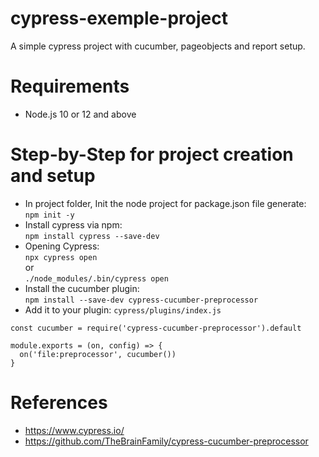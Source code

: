 # cypress-exemple-project
A simple cypress project with cucumber, pageobjects and report setup.

# Requirements

* Node.js 10 or 12 and above

# Step-by-Step for project creation and setup

* In project folder, Init the node project for package.json file generate:<br>
 `npm init -y`<br>
* Install cypress via npm:<br>
`npm install cypress --save-dev`<br>
* Opening Cypress:<br>
`npx cypress open`<br>
or <br>
`./node_modules/.bin/cypress open`<br>
* Install the cucumber plugin:<br>
`npm install --save-dev cypress-cucumber-preprocessor`<br>
* Add it to your plugin:
`cypress/plugins/index.js`
``` 
const cucumber = require('cypress-cucumber-preprocessor').default

module.exports = (on, config) => {
  on('file:preprocessor', cucumber())
}

```


# References 
* https://www.cypress.io/
* https://github.com/TheBrainFamily/cypress-cucumber-preprocessor
